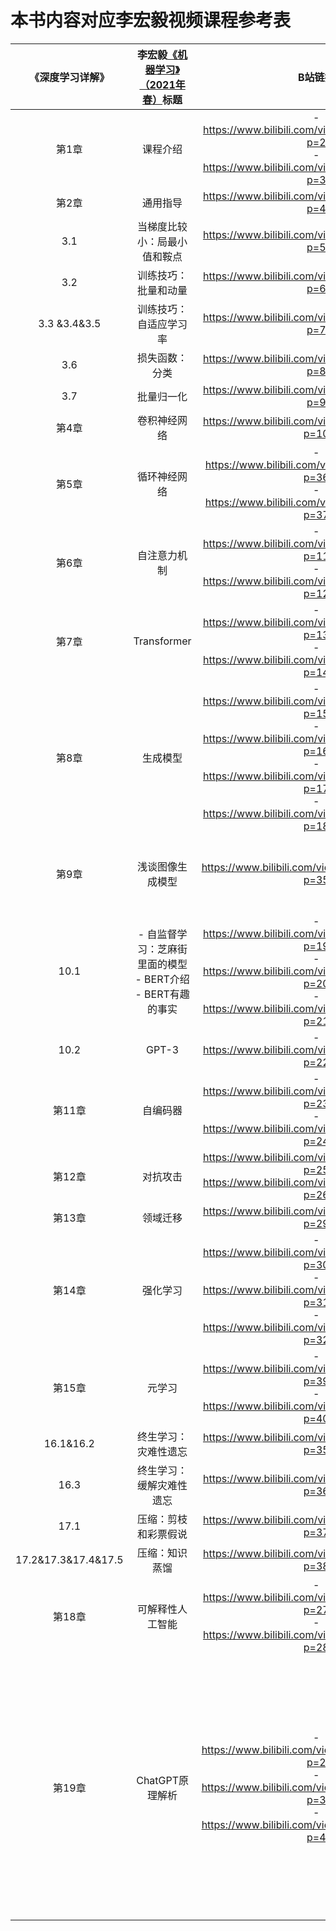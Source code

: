 # 本书内容对应李宏毅视频课程参考表
| 《深度学习详解》 | 李宏毅[《机器学习》（2021年春）](https://speech.ee.ntu.edu.tw/~hylee/ml/2021-spring.html)标题 | B站链接 | YouTube链接 |备注|
| :--------------: | :------------: | :-----: | :---------: |:---------: |
|        第1章        | 课程介绍 | -  https://www.bilibili.com/video/BV1JA411c7VT?p=2<br />- https://www.bilibili.com/video/BV1JA411c7VT?p=3 | [video 1](https://youtu.be/Ye018rCVvOo)<br /> [video 2](https://youtu.be/bHcJCp2Fyxs) ||
| 第2章 | 通用指导 | https://www.bilibili.com/video/BV1JA411c7VT?p=4 | [Chinese](https://www.youtube.com/watch?v=WeHM2xpYQpw) ||
| 3.1 | 当梯度比较小：局最小值和鞍点 | https://www.bilibili.com/video/BV1JA411c7VT?p=5 | [Chinese](https://www.youtube.com/watch?v=QW6uINn7uGk) ||
| 3.2 | 训练技巧：批量和动量 | https://www.bilibili.com/video/BV1JA411c7VT?p=6 | [Chinese](https://www.youtube.com/watch?v=zzbr1h9sF54) ||
| 3.3 &3.4&3.5 | 训练技巧：自适应学习率 | https://www.bilibili.com/video/BV1JA411c7VT?p=7 | [Chinese](https://www.youtube.com/watch?v=HYUXEeh3kwY) ||
| 3.6 | 损失函数：分类 | https://www.bilibili.com/video/BV1JA411c7VT?p=8 | [Chinese](https://www.youtube.com/watch?v=O2VkP8dJ5FE) ||
| 3.7 | 批量归一化 | https://www.bilibili.com/video/BV1JA411c7VT?p=9 | [Chinese](https://www.youtube.com/watch?v=BABPWOkSbLE) ||
| 第4章 | 卷积神经网络 | https://www.bilibili.com/video/BV1JA411c7VT?p=10 | [Chinese](https://www.youtube.com/watch?v=OP5HcXJg2Aw) ||
| 第5章 | 循环神经网络 | - https://www.bilibili.com/video/BV1Ht411g7Ef?p=36<br />- https://www.bilibili.com/video/BV1Ht411g7Ef?p=37 | [Part I](https://www.youtube.com/watch?v=xCGidAeyS4M)<br /> [Part II](https://www.youtube.com/watch?v=rTqmWlnwz_0) |[《机器学习》（2017年春）](https://speech.ee.ntu.edu.tw/~hylee/ml/2017-spring.php)|
| 第6章 | 自注意力机制 | - https://www.bilibili.com/video/BV1JA411c7VT?p=11<br />- https://www.bilibili.com/video/BV1JA411c7VT?p=12 | [Chinese 1](https://www.youtube.com/watch?v=hYdO9CscNes)<br /> [Chinese 2](https://www.youtube.com/watch?v=gmsMY5kc-zw) ||
| 第7章 | Transformer | - https://www.bilibili.com/video/BV1JA411c7VT?p=13<br />- https://www.bilibili.com/video/BV1JA411c7VT?p=14 | [Chinese 1](https://www.youtube.com/watch?v=n9TlOhRjYoc)<br />[Chinese 2](https://youtu.be/N6aRv06iv2g) ||
| 第8章 | 生成模型 | - https://www.bilibili.com/video/BV1JA411c7VT?p=15<br />- https://www.bilibili.com/video/BV1JA411c7VT?p=16<br />- https://www.bilibili.com/video/BV1JA411c7VT?p=17<br />- https://www.bilibili.com/video/BV1JA411c7VT?p=18 | [Chinese](https://youtu.be/4OWp0wDu6Xw)<br />[Chinese](https://youtu.be/jNY1WBb8l4U)<br />[Chinese](https://www.youtube.com/watch?v=MP0BnVH2yOo)<br />[Chinese](https://youtu.be/wulqhgnDr7E) ||
| 第9章 | 浅谈图像生成模型 | https://www.bilibili.com/video/BV1TD4y137mP?p=35 | [Chinese](https://www.youtube.com/watch?v=azBugJzmz-o) |[《机器学习》（2023年春）](https://speech.ee.ntu.edu.tw/~hylee/ml/2023-spring.php)|
| 10.1 | - 自监督学习：芝麻街里面的模型<br />- BERT介绍<br />- BERT有趣的事实 | - https://www.bilibili.com/video/BV1JA411c7VT?p=19<br />- https://www.bilibili.com/video/BV1JA411c7VT?p=20<br />- https://www.bilibili.com/video/BV1JA411c7VT?p=21 | [Chinese](https://youtu.be/e422eloJ0W4)<br /> [Chinese](https://youtu.be/gh0hewYkjgo)<br />[Chinese](https://youtu.be/ExXA05i8DEQ) ||
| 10.2 | GPT-3 | - https://www.bilibili.com/video/BV1JA411c7VT?p=22 | [Chinese](https://youtu.be/WY_E0Sd4K80) ||
| 第11章 | 自编码器 | - https://www.bilibili.com/video/BV1JA411c7VT?p=23<br />- https://www.bilibili.com/video/BV1JA411c7VT?p=24 | [Chinese](https://youtu.be/3oHlf8-J3Nc)<br /> [Chinese](https://youtu.be/JZvEzb5PV3U) ||
| 第12章 | 对抗攻击 | https://www.bilibili.com/video/BV1JA411c7VT?p=25<br />https://www.bilibili.com/video/BV1JA411c7VT?p=26 | [Chinese](https://youtu.be/xGQKhbjrFRk)<br />[Chinese](https://youtu.be/z-Q9ia5H2Ig) ||
| 第13章 | 领域迁移 | https://www.bilibili.com/video/BV1JA411c7VT?p=29 | [Chinese](https://youtu.be/Mnk_oUrgppM) ||
| 第14章 | 强化学习 | - https://www.bilibili.com/video/BV1JA411c7VT?p=30<br />- https://www.bilibili.com/video/BV1JA411c7VT?p=31<br />- https://www.bilibili.com/video/BV1JA411c7VT?p=32 | [Chinese](https://youtu.be/XWukX-ayIrs)<br />[Chinese](https://youtu.be/US8DFaAZcp4)<br />[Chinese](https://youtu.be/kk6DqWreLeU) ||
| 第15章 | 元学习 | - https://www.bilibili.com/video/BV1JA411c7VT?p=39<br />- https://www.bilibili.com/video/BV1JA411c7VT?p=40 | [Chinese](https://youtu.be/xoastiYx9JU) <br /> [Chinese](https://www.youtube.com/watch?v=Q68Eh-wm1Ts) ||
| 16.1&16.2 | 终生学习：灾难性遗忘 | https://www.bilibili.com/video/BV1JA411c7VT?p=35 | [Chinese](https://youtu.be/rWF9sg5w6Zk) ||
| 16.3 | 终生学习：缓解灾难性遗忘 | https://www.bilibili.com/video/BV1JA411c7VT?p=36 | [Chinese](https://youtu.be/Y9Jay_vxOsM) ||
| 17.1 | 压缩：剪枝和彩票假说 | https://www.bilibili.com/video/BV1JA411c7VT?p=37 | [Chinese](https://youtu.be/utk3EnAUh-g) ||
| 17.2&17.3&17.4&17.5 | 压缩：知识蒸馏 | https://www.bilibili.com/video/BV1JA411c7VT?p=38 | [Chinese](https://youtu.be/xrlbLPaq_Og) ||
| 第18章 | 可解释性人工智能 | - https://www.bilibili.com/video/BV1JA411c7VT?p=27<br />- https://www.bilibili.com/video/BV1JA411c7VT?p=28 | [Chinese](https://youtu.be/WQY85vaQfTI) <br /> [Chinese](https://youtu.be/0ayIPqbdHYQ) ||
| 第19章 | ChatGPT原理解析 | - https://www.bilibili.com/video/BV1TD4y137mP?p=2<br />- https://www.bilibili.com/video/BV1TD4y137mP?p=3<br />- https://www.bilibili.com/video/BV1TD4y137mP?p=4<br /> | [ChatGPT 原理剖析 (1/3) — 對 ChatGPT 的常見誤解](https://youtu.be/yiY4nPOzJEg) <br />[ChatGPT 原理剖析 (2/3) — 預訓練 (Pre-train)](https://youtu.be/1ah7Qsri_c8)<br />[ChatGPT 原理剖析 (3/3) — ChatGPT 所帶來的研究問題](https://youtu.be/UsaZhQ9bY2k) |[《机器学习》（2023年春）](https://speech.ee.ntu.edu.tw/~hylee/ml/2023-spring.php)|